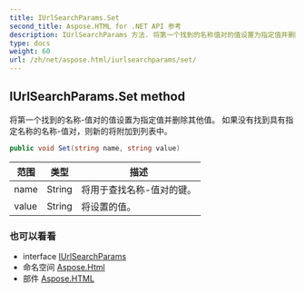 ```yaml
---
title: IUrlSearchParams.Set
second_title: Aspose.HTML for .NET API 参考
description: IUrlSearchParams 方法. 将第一个找到的名称值对的值设置为指定值并删除其他值 如果没有找到具有指定名称的名称值对则新的将附加到列表中
type: docs
weight: 60
url: /zh/net/aspose.html/iurlsearchparams/set/
---
```

## IUrlSearchParams.Set method

将第一个找到的名称-值对的值设置为指定值并删除其他值。 如果没有找到具有指定名称的名称-值对，则新的将附加到列表中。

```csharp
public void Set(string name, string value)
```

| 范围 | 类型 | 描述 |
| --- | --- | --- |
| name | String | 将用于查找名称-值对的键。 |
| value | String | 将设置的值。 |

### 也可以看看

* interface [IUrlSearchParams](../)
* 命名空间 [Aspose.Html](../../iurlsearchparams/)
* 部件 [Aspose.HTML](../../../)



